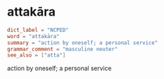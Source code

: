 # attakāra

``` toml
dict_label = "NCPED"
word = "attakāra"
summary = "action by oneself; a personal service"
grammar_comment = "masculine neuter"
see_also = ["atta"]
```

action by oneself; a personal service

